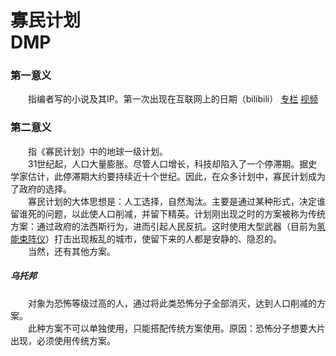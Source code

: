 # 寡民计划 <br /> DMP

### 第一意义

&emsp;&emsp;指编者写的小说及其IP。第一次出现在互联网上的日期（bilibili）
[专栏](https://www.bilibili.com/read/cv35194937)
[视频](https://www.bilibili.com/video/BV1Yr421c7dR/)

### 第二意义

&emsp;&emsp;指《寡民计划》中的地球一级计划。<br/>
&emsp;&emsp;31世纪起，人口大量膨胀。尽管人口增长，科技却陷入了一个停滞期。据史学家估计，此停滞期大约要持续近十个世纪。因此，在众多计划中，寡民计划成为了政府的选择。<br/>
&emsp;&emsp;寡民计划的大体思想是：人工选择，自然淘汰。主要是通过某种形式，决定谁留谁死的问题，以此使人口削减，并留下精英。计划刚出现之时的方案被称为传统方案：通过政府的法西斯行为，进而引起人民反抗。这时使用大型武器（目前为[氢能束阵仪](manthing/thing/hydrogen-machine.md)）打击出现叛乱的城市，使留下来的人都是安静的、隐忍的。<br/>
&emsp;&emsp;当然，还有其他方案。

##### 乌托邦
&emsp;&emsp;对象为恐怖等级过高的人，通过将此类恐怖分子全部消灭，达到人口削减的方案。<br/>
&emsp;&emsp;此种方案不可以单独使用，只能搭配传统方案使用。原因：恐怖分子想要大片出现，必须使用传统方案。
